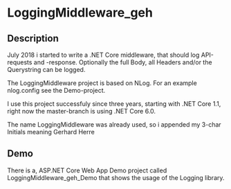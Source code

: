 # LoggingMiddleware_geh

## Description

July 2018 i started to write a .NET Core middleware, that should log API-requests and -response.
Optionally the full Body, all Headers and/or the Querystring can be logged.

The LoggingMiddleware project is based on NLog. For an example nlog.config see the Demo-project.

I use this project successfuly since three years, starting with .NET Core 1.1, right now the
master-branch is using .NET Core 6.0.


The name LoggingMiddleware was already used, so i appended my 3-char Initials meaning Gerhard Herre

## Demo

There is a, ASP.NET Core Web App Demo project called LoggingMiddleware_geh_Demo that shows the usage
of the Logging library. 
